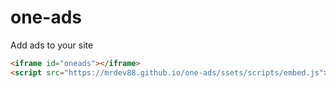 # one-ads
Add ads to your site
```html
<iframe id="oneads"></iframe>
<script src="https://mrdev88.github.io/one-ads/ssets/scripts/embed.js"></script>
```
